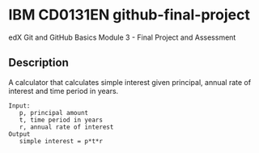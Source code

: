 # IBM CD0131EN github-final-project
edX Git and GitHub Basics Module 3 - Final Project and Assessment

## Description
A calculator that calculates simple interest given principal, annual rate of interest and time period in years.

```
Input:
   p, principal amount
   t, time period in years
   r, annual rate of interest
Output
   simple interest = p*t*r
```
